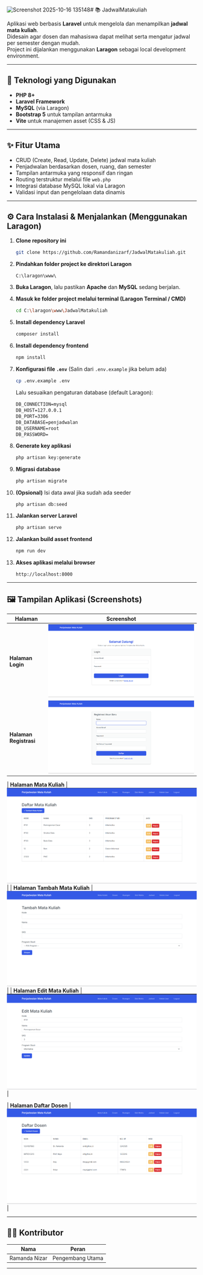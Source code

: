 <img width="1919" height="961" alt="Screenshot 2025-10-16 135148" src="https://github.com/user-attachments/assets/bad1f1b0-ce7d-40f7-99dc-a29eadcd8330" /># 📚 JadwalMatakuliah

Aplikasi web berbasis **Laravel** untuk mengelola dan menampilkan **jadwal mata kuliah**.  
Didesain agar dosen dan mahasiswa dapat melihat serta mengatur jadwal per semester dengan mudah.  
Project ini dijalankan menggunakan **Laragon** sebagai local development environment.

---

## 🧰 Teknologi yang Digunakan

- **PHP 8+**  
- **Laravel Framework**  
- **MySQL** (via Laragon)  
- **Bootstrap 5** untuk tampilan antarmuka  
- **Vite** untuk manajemen asset (CSS & JS)

---

## ✨ Fitur Utama

- CRUD (Create, Read, Update, Delete) jadwal mata kuliah  
- Penjadwalan berdasarkan dosen, ruang, dan semester  
- Tampilan antarmuka yang responsif dan ringan  
- Routing terstruktur melalui file `web.php`  
- Integrasi database MySQL lokal via Laragon  
- Validasi input dan pengelolaan data dinamis  

---

## ⚙️ Cara Instalasi & Menjalankan (Menggunakan Laragon)

1. **Clone repository ini**
   ```bash
   git clone https://github.com/Ramandanizarf/JadwalMatakuliah.git
   ```

2. **Pindahkan folder project ke direktori Laragon**
   ```
   C:\laragon\www\
   ```

3. **Buka Laragon**, lalu pastikan **Apache** dan **MySQL** sedang berjalan.

4. **Masuk ke folder project melalui terminal (Laragon Terminal / CMD)**
   ```bash
   cd C:\laragon\www\JadwalMatakuliah
   ```

5. **Install dependency Laravel**
   ```bash
   composer install
   ```

6. **Install dependency frontend**
   ```bash
   npm install
   ```

7. **Konfigurasi file `.env`**
   (Salin dari `.env.example` jika belum ada)
   ```bash
   cp .env.example .env
   ```

   Lalu sesuaikan pengaturan database (default Laragon):
   ```env
   DB_CONNECTION=mysql
   DB_HOST=127.0.0.1
   DB_PORT=3306
   DB_DATABASE=penjadwalan
   DB_USERNAME=root
   DB_PASSWORD=
   ```

8. **Generate key aplikasi**
   ```bash
   php artisan key:generate
   ```

9. **Migrasi database**
   ```bash
   php artisan migrate
   ```

10. **(Opsional)** Isi data awal jika sudah ada seeder
    ```bash
    php artisan db:seed
    ```

11. **Jalankan server Laravel**
    ```bash
    php artisan serve
    ```

12. **Jalankan build asset frontend**
    ```bash
    npm run dev
    ```

13. **Akses aplikasi melalui browser**
    ```
    http://localhost:8000
    ```

---

## 🖼️ Tampilan Aplikasi (Screenshots)

| Halaman | Screenshot |
|----------|-------------|
| **Halaman Login** | ![Login](./docs/screenshots/login.png) |
| **Halaman Registrasi** | ![Registrasi](./docs/screenshots/registrasi.png) |

| **Halaman Mata Kuliah** | ![Mata Kuliah](./docs/screenshots/matakuliah.png) |
| **Halaman Tambah Mata Kuliah** | ![Tambah Mata Kuliah](./docs/screenshots/tambahmatakuliah.png) |
| **Halaman Edit Mata Kuliah** | ![Edit Mata Kuliah](./docs/screenshots/editmatakuliah.png) |

| **Halaman Daftar Dosen** | ![Daftar Dosen](./docs/screenshots/daftardosen.png) |



---

## 👨‍💻 Kontributor

| Nama | Peran |
|------|--------|
| Ramanda Nizar | Pengembang Utama |

---
